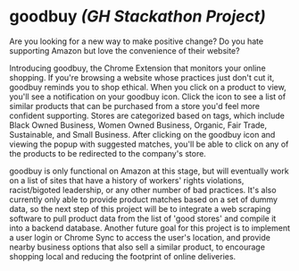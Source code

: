 # goodbuy *(GH Stackathon Project)*


Are you looking for a new way to make positive change? Do you hate supporting Amazon but love the convenience of their website? 

Introducing goodbuy, the Chrome Extension that monitors your online shopping. If you're browsing a website whose practices just don't cut it, goodbuy reminds you to shop ethical. 
When you click on a product to view, you'll see a notification on your goodbuy icon. Click the icon to see a list of similar products that can be purchased from a store you'd feel more confident supporting. 
Stores are categorized based on tags, which include Black Owned Business, Women Owned Business, Organic, Fair Trade, Sustainable, and Small Business. After clicking on the goodbuy icon and viewing the popup with suggested matches, you'll be able to click on any of the products to be redirected to the company's store.


goodbuy is only functional on Amazon at this stage, but will eventually work on a list of sites that have a history of workers' rights violations, racist/bigoted leadership, or any other number of bad practices. 
It's also currently only able to provide product matches based on a set of dummy data, so the next step of this project will be to integrate a web scraping software to pull product data from the list of 'good stores' and compile it into a backend database. 
Another future goal for this project is to implement a user login or Chrome Sync to access the user's location, and provide nearby business options that also sell a similar product, to encourage shopping local and reducing the footprint of online deliveries.
